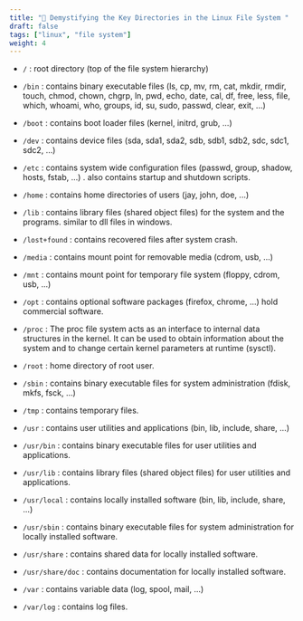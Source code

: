 ```yaml
---
title: "📁 Demystifying the Key Directories in the Linux File System "
draft: false
tags: ["linux", "file system"]
weight: 4
---
```


- `/` : root directory (top of the file system hierarchy)

- `/bin` : contains binary executable files (ls, cp, mv, rm, cat, mkdir, rmdir, touch, chmod, chown, chgrp, ln, pwd, echo, date, cal, df, free, less, file, which, whoami, who, groups, id, su, sudo, passwd, clear, exit, ...)

- `/boot` : contains boot loader files (kernel, initrd, grub, ...)

- `/dev` : contains device files (sda, sda1, sda2, sdb, sdb1, sdb2, sdc, sdc1, sdc2, ...)

- `/etc` : contains system wide configuration files (passwd, group, shadow, hosts, fstab, ...) . also contains startup and shutdown scripts.

- `/home` : contains home directories of users (jay, john, doe, ...)

- `/lib` : contains library files (shared object files) for the system and the programs. similar to dll files in windows.

- `/lost+found` : contains recovered files after system crash.

- `/media` : contains mount point for removable media (cdrom, usb, ...)

- `/mnt` : contains mount point for temporary file system (floppy, cdrom, usb, ...)

- `/opt` : contains optional software packages (firefox, chrome, ...) hold commercial software.

- `/proc` : The proc file system acts as an interface to internal data structures in the kernel. It can be used to obtain information about the system and to change certain kernel parameters at runtime (sysctl).

- `/root` : home directory of root user.

- `/sbin` : contains binary executable files for system administration (fdisk, mkfs, fsck, ...)

- `/tmp` : contains temporary files.

- `/usr` : contains user utilities and applications (bin, lib, include, share, ...)

- `/usr/bin` : contains binary executable files for user utilities and applications.

- `/usr/lib` : contains library files (shared object files) for user utilities and applications.

- `/usr/local` : contains locally installed software (bin, lib, include, share, ...)

- `/usr/sbin` : contains binary executable files for system administration for locally installed software.

- `/usr/share` : contains shared data for locally installed software.

- `/usr/share/doc` : contains documentation for locally installed software.

- `/var`  : contains variable data (log, spool, mail, ...)

- `/var/log` : contains log files.
